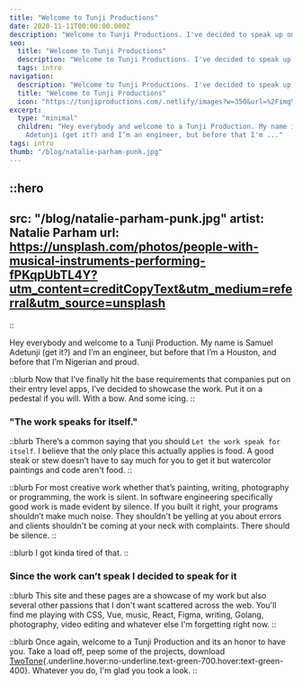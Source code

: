 ```yaml
---
title: "Welcome to Tunji Productions"
date: 2020-11-11T00:00:00.000Z
description: "Welcome to Tunji Productions. I've decided to speak up on the work done here."
seo:
  title: "Welcome to Tunji Productions"
  description: "Welcome to Tunji Productions. I've decided to speak up on the work done here."
  tags: intro
navigation:
  description: "Welcome to Tunji Productions. I've decided to speak up on the work done here."
  title: "Welcome to Tunji Productions"
  icon: "https://tunjiproductions.com/.netlify/images?w=350&url=%2Fimg%2Flogo_clear.png"
excerpt:
  type: "minimal"
  children: "Hey everybody and welcome to a Tunji Production. My name is Samuel
    Adetunji (get it?) and I’m an engineer, but before that I'm ..."
tags: intro
thumb: "/blog/natalie-parham-punk.jpg"
---
```


::hero
---

src: "/blog/natalie-parham-punk.jpg"
artist: Natalie Parham
url: https://unsplash.com/photos/people-with-musical-instruments-performing-fPKqpUbTL4Y?utm_content=creditCopyText&utm_medium=referral&utm_source=unsplash
---

::

Hey everybody and welcome to a Tunji Production. My name is Samuel Adetunji (get it?) and I’m an engineer, but before that I’m a Houston, and before that I’m Nigerian and proud.

<!--more-->

::blurb
Now that I’ve finally hit the base requirements that companies put on their entry level apps, I’ve decided to showcase the work. Put it on a pedestal if you will. With a bow. And some icing.
::

### "The work speaks for itself."

::blurb
There’s a common saying that you should `Let the work speak for itself`. I believe that the only place this actually applies is food. A good steak or stew doesn’t have to say much for you to get it but watercolor paintings and code aren't food.
::

::blurb
For most creative work whether that’s painting, writing, photography or programming, the work is silent. In software engineering specifically good work is made evident by silence. If you built it right, your programs shouldn’t make much noise. They shouldn't be yelling at you about errors and clients shouldn't be coming at your neck with complaints. There should be silence.
::

::blurb
I got kinda tired of that.
::

### Since the work can’t speak I decided to speak for it

::blurb
This site and these pages are a showcase of my work but also several other passions that I don't want scattered across the web. You'll find me playing with CSS, Vue, music, React, Figma, writing, Golang, photography, video editing and whatever else I'm forgetting right now.
::

::blurb
Once again, welcome to a Tunji Production and its an honor to have you. Take a load off, peep some of the projects, download [TwoTone](https://twotone.app){.underline.hover:no-underline.text-green-700.hover:text-green-400}. Whatever you do, I'm glad you took a look.
::
